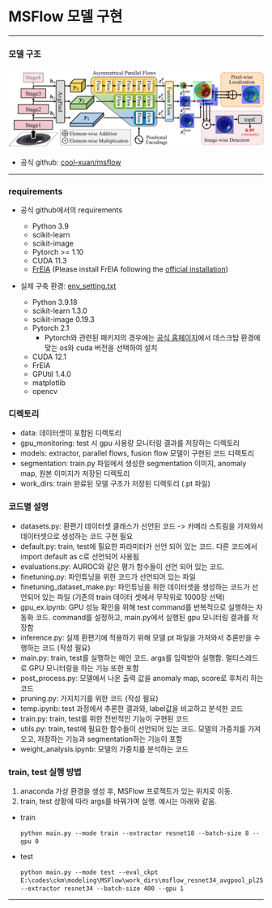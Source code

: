 # MSFlow 모델 구현


---
### 모델 구조
![framework.png](imgs%2Fframework.png)
- 공식 github: [cool-xuan/msflow](https://github.com/cool-xuan/msflow)

---

### requirements
- 공식 github에서의 requirements
  - Python 3.9
  - scikit-learn
  - scikit-image
  - Pytorch >= 1.10
  - CUDA 11.3
  - [FrEIA](https://github.com/VLL-HD/FrEIA) (Please install FrEIA following the [official installation](https://github.com/VLL-HD/FrEIA#table-of-contents))   
  
   
- 실제 구축 환경: [env_setting.txt](env_setting.txt)
  - Python 3.9.18
  - scikit-learn 1.3.0
  - scikit-image 0.19.3
  - Pytorch 2.1
    - Pytorch와 관련된 패키지의 경우에는 [공식 홈페이지](https://pytorch.org/get-started/locally/)에서 데스크탑 환경에 맞는 os와 cuda 버전을 선택하여 설치
  - CUDA 12.1
  - FrEIA
  - GPUtil 1.4.0 
  - matplotlib 
  - opencv
  
  
 
### 디렉토리

- data: 데이터셋이 포함된 디렉토리
- gpu_monitoring: test 시 gpu 사용량 모니터링 결과를 저장하는 디렉토리
- models: extractor, parallel flows, fusion flow 모델이 구현된 코드 디렉토리
- segmentation: train.py 파일에서 생성한 segmentation 이미지, anomaly map, 원본 이미지가 저장된 디렉토리 
- work_dirs: train 완료된 모델 구조가 저장된 디렉토리 (.pt 파일)


### 코드별 설명

- datasets.py: 환편기 데이터셋 클래스가 선언된 코드 -> 카메라 스트림을 가져와서 데이터셋으로 생성하는 코드 구현 필요
- default.py: train, test에 필요한 파라미터가 선언 되어 있는 코드. 다른 코드에서 import default as c로 선언되어 사용됨 
- evaluations.py: AUROC와 같은 평가 함수들이 선언 되어 있는 코드.
- finetuning.py: 파인튜닝을 위한 코드가 선언되어 있는 파일
- finetuning_dataset_make.py: 파인튜닝을 위한 데이터셋을 생성하는 코드가 선언되어 있는 파일 (기존의 train 데이터 셋에서 무작위로 1000장 선택) 
- gpu_ex.ipynb: GPU 성능 확인을 위해 test command를 반복적으로 실행하는 자동화 코드. command를 설정하고, main.py에서 실행된 gpu 모니터링 결과를 저장함
- inference.py: 실제 환편기에 적용하기 위해 모델 pt 파일을 가져와서 추론만을 수행하는 코드 (작성 필요)
- main.py: train, test를 실행하는 메인 코드. args를 입력받아 실행함. 멀티스레드로 GPU 모니터링을 하는 기능 또한 포함
- post_process.py: 모델에서 나온 출력 값을 anomaly map, score로 후처리 하는 코드
- pruning.py: 가지치기를 위한 코드 (작성 필요)
- temp.ipynb: test 과정에서 추론한 결과와, label값을 비교하고 분석한 코드
- train.py: train, test를 위한 전반적인 기능이 구현된 코드
- utils.py: train, test에 필요한 함수들이 선언되어 있는 코드. 모델의 가중치를 가져오고, 저장하는 기능과 segmentation하는 기능이 포함
- weight_analysis.ipynb: 모델의 가중치를 분석하는 코드


### train, test 실행 방법
1. anaconda 가상 환경을 생성 후, MSFlow 프로젝트가 있는 위치로 이동.
2. train, test 상황에 따라 args를 바꿔가며 실행. 예시는 아래와 같음.
- train
  ```shell
  python main.py --mode train --extractor resnet18 --batch-size 8 --gpu 0
  ```
- test
  ```shell
  python main.py --mode test --eval_ckpt E:\codes\ckm\modeling\MSFlow\work_dirs\msflow_resnet34_avgpool_pl258\textile\best_det.pt --extractor resnet34 --batch-size 400 --gpu 1
  ```

---